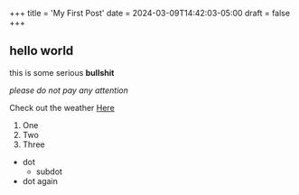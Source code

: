 +++
title = 'My First Post'
date = 2024-03-09T14:42:03-05:00
draft = false
+++
## hello world

this is some serious **bullshit**

*please do not pay any attention*

Check out the weather [Here](https://wttr.in?boston)

1. One
2. Two
3. Three

- dot
   - subdot
- dot again
